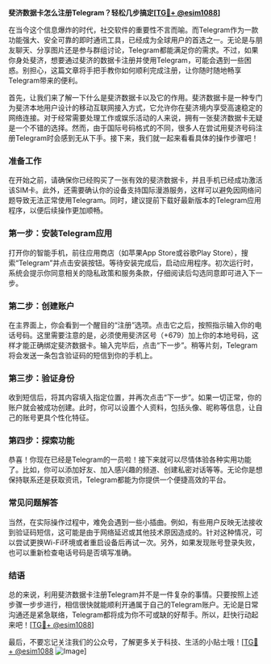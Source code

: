 **斐济数据卡怎么注册Telegram？轻松几步搞定[[TG💪+ @esim1088](https://t.me/s/esim1088)]**

在当今这个信息爆炸的时代，社交软件的重要性不言而喻。而Telegram作为一款功能强大、安全可靠的即时通讯工具，已经成为全球用户的首选之一。无论是与朋友聊天、分享图片还是参与群组讨论，Telegram都能满足你的需求。不过，如果你身处斐济，想要通过斐济的数据卡注册并使用Telegram，可能会遇到一些困惑。别担心，这篇文章将手把手教你如何顺利完成注册，让你随时随地畅享Telegram带来的便利。

首先，让我们来了解一下什么是斐济数据卡以及它的作用。斐济数据卡是一种专门为斐济本地用户设计的移动互联网接入方式，它允许你在斐济境内享受高速稳定的网络连接。对于经常需要处理工作或娱乐活动的人来说，拥有一张斐济数据卡无疑是一个不错的选择。然而，由于国际号码格式的不同，很多人在尝试用斐济号码注册Telegram时会感到无从下手。接下来，我们就一起来看看具体的操作步骤吧！

### **准备工作**
在开始之前，请确保你已经购买了一张有效的斐济数据卡，并且手机已经成功激活该SIM卡。此外，还需要确认你的设备支持国际漫游服务，这样可以避免因网络问题导致无法正常使用Telegram。同时，建议提前下载好最新版本的Telegram应用程序，以便后续操作更加顺畅。

### **第一步：安装Telegram应用**
打开你的智能手机，前往应用商店（如苹果App Store或谷歌Play Store），搜索“Telegram”并点击安装按钮。等待安装完成后，启动应用程序。初次运行时，系统会提示你同意相关的隐私政策和服务条款，仔细阅读后勾选同意即可进入下一步。

### **第二步：创建账户**
在主界面上，你会看到一个醒目的“注册”选项。点击它之后，按照指示输入你的电话号码。这里需要注意的是，必须使用斐济区号（+679）加上你的本地号码，这样才能正确绑定斐济数据卡。输入完毕后，点击“下一步”。稍等片刻，Telegram将会发送一条包含验证码的短信到你的手机上。

### **第三步：验证身份**
收到短信后，将其内容填入指定位置，并再次点击“下一步”。如果一切正常，你的账户就会被成功创建。此时，你可以设置个人资料，包括头像、昵称等信息，让自己的账号更具个性化特征。

### **第四步：探索功能**
恭喜！你现在已经是Telegram的一员啦！接下来就可以尽情体验各种实用功能了。比如，你可以添加好友、加入感兴趣的频道、创建私密对话等等。无论你是想保持联系还是获取资讯，Telegram都能为你提供一个便捷高效的平台。

### **常见问题解答**
当然，在实际操作过程中，难免会遇到一些小插曲。例如，有些用户反映无法接收到验证码短信，这可能是由于网络延迟或其他技术原因造成的。针对这种情况，可以尝试更换Wi-Fi环境或者重启设备后再试一次。另外，如果发现账号登录失败，也可以重新检查电话号码是否填写准确。

### **结语**
总的来说，利用斐济数据卡注册Telegram并不是一件复杂的事情。只要按照上述步骤一步步进行，相信很快就能顺利开通属于自己的Telegram账户。无论是日常沟通还是紧急联络，Telegram都将成为你不可或缺的好帮手。所以，赶快行动起来吧！[[TG💪+ @esim1088](https://t.me/s/esim1088)]

最后，不要忘记关注我们的公众号，了解更多关于科技、生活的小贴士哦！[[TG💪+ @esim1088](https://t.me/s/esim1088) ![Image](https://i.postimg.cc/4NQfJmqS/Snipaste-2025-05-13-00-14-12.png)]
